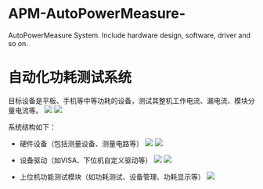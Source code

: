 # APM-AutoPowerMeasure-
AutoPowerMeasure System. Include hardware design, software, driver and so on.

# 自动化功耗测试系统
目标设备是平板、手机等中等功耗的设备，测试其整机工作电流、漏电流、模块分量电流等。
![](https://upload-images.jianshu.io/upload_images/4749583-2e50b616c6e75d5d.png?imageMogr2/auto-orient/strip%7CimageView2/2/w/1240)
![](https://upload-images.jianshu.io/upload_images/4749583-5c186bf8a73fb22b.png?imageMogr2/auto-orient/strip%7CimageView2/2/w/1240)

系统结构如下：
+ 硬件设备（包括测量设备、测量电路等）
![](https://upload-images.jianshu.io/upload_images/4749583-1f4f6c24b45f3a5a.png?imageMogr2/auto-orient/strip%7CimageView2/2/w/1240)
![](https://upload-images.jianshu.io/upload_images/4749583-fbdb7adb9d2b6834.png?imageMogr2/auto-orient/strip%7CimageView2/2/w/1240)
+ 设备驱动（如VISA、下位机自定义驱动等）
![](https://upload-images.jianshu.io/upload_images/4749583-3d0f12c4470c6573.png?imageMogr2/auto-orient/strip%7CimageView2/2/w/1240)
![](https://upload-images.jianshu.io/upload_images/4749583-4797cd64c6286420.png?imageMogr2/auto-orient/strip%7CimageView2/2/w/1240)


+ 上位机功能测试模块（如功耗测试、设备管理、功耗显示等）
![](https://upload-images.jianshu.io/upload_images/4749583-70b8a85530752e1c.png?imageMogr2/auto-orient/strip%7CimageView2/2/w/1240)
